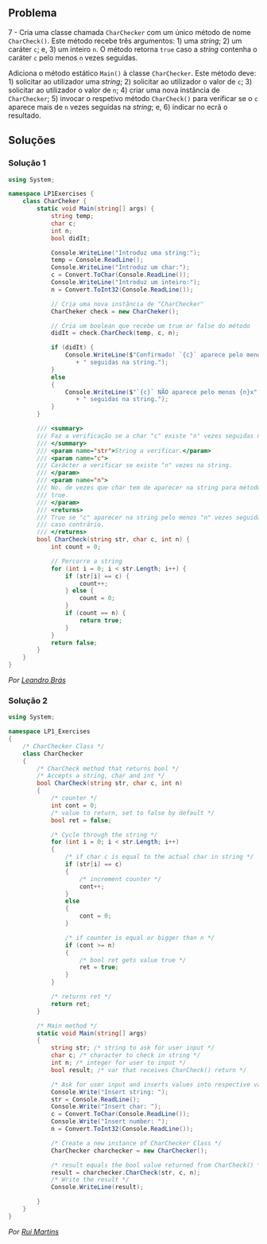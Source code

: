## Problema

7 - Cria uma classe chamada `CharChecker` com um único método de nome
`CharCheck()`. Este método recebe três argumentos: 1) uma _string_; 2) um
caráter `c`; e, 3) um inteiro `n`. O método retorna `true` caso a _string_
contenha o caráter `c` pelo menos `n` vezes seguidas.

Adiciona o método estático `Main()` à classe `CharChecker`. Este método deve: 1)
solicitar ao utilizador uma _string_; 2) solicitar ao utilizador o valor de
`c`; 3) solicitar ao utilizador o valor de `n`; 4) criar uma nova instância de
`CharChecker`; 5) invocar o respetivo método `CharCheck()` para verificar se o
`c` aparece mais de `n` vezes seguidas na _string_; e, 6) indicar no ecrã o
resultado.

## Soluções

### Solução 1

```cs
using System;

namespace LP1Exercises {
    class CharCheker {
        static void Main(string[] args) {
            string temp;
            char c;
            int n;
            bool didIt;

            Console.WriteLine("Introduz uma string:");
            temp = Console.ReadLine();
            Console.WriteLine("Introduz um char:");
            c = Convert.ToChar(Console.ReadLine());
            Console.WriteLine("Introduz um inteiro:");
            n = Convert.ToInt32(Console.ReadLine());

            // Cria uma nova instância de "CharChecker"
            CharCheker check = new CharCheker();

            // Cria um boolean que recebe um true or false do método
            didIt = check.CharCheck(temp, c, n);

            if (didIt) {
                Console.WriteLine($"Confirmado! `{c}` aparece pelo menos {n}x"
                   + " seguidas na string.");
            }
            else
            {
                Console.WriteLine($"`{c}` NÃO aparece pelo menos {n}x"
                   + " seguidas na string.");
            }
        }

        /// <summary>
        /// Faz a verificação se a char "c" existe "n" vezes seguidas na string.
        /// </summary>
        /// <param name="str">String a verificar.</param>
        /// <param name="c">
        /// Carácter a verificar se existe "n" vezes na string.
        /// </param>
        /// <param name="n">
        /// No. de vezes que char tem de aparecer na string para método retornar
        /// true.
        /// </param>
        /// <returns>
        /// True se "c" aparecer na string pelo menos "n" vezes seguidas, false
        /// caso contrário.
        /// </returns>
        bool CharCheck(string str, char c, int n) {
            int count = 0;

            // Percorre a string
            for (int i = 0; i < str.Length; i++) {
                if (str[i] == c) {
                    count++;
                } else {
                    count = 0;
                }
                if (count == n) {
                    return true;
                }
            }
            return false;
        }
    }
}
```

*Por [Leandro Brás](https://github.com/xShadoWalkeR)*

### Solução 2

```cs
using System;

namespace LP1_Exercises
{
    /* CharChecker Class */
    class CharChecker
    {
        /* CharCheck method that returns bool */
        /* Accepts a string, char and int */
        bool CharCheck(string str, char c, int n)
        {
            /* counter */
            int cont = 0;
            /* value to return, set to false by default */
            bool ret = false;

            /* Cycle through the string */
            for (int i = 0; i < str.Length; i++)
            {
                /* if char c is equal to the actual char in string */
                if (str[i] == c)
                {
                    /* increment counter */
                    cont++;
                }
                else
                {
                    cont = 0;
                }

                /* if counter is equal or bigger than n */
                if (cont >= n)
                {
                    /* bool ret gets value true */
                    ret = true;
                }
            }

            /* returns ret */
            return ret;
        }

        /* Main method */
        static void Main(string[] args)
        {
            string str; /* string to ask for user input */
            char c; /* character to check in string */
            int n; /* integer for user to input */
            bool result; /* var that receives CharCheck() return */

            /* Ask for user input and inserts values into respective vars */
            Console.Write("Insert string: ");
            str = Console.ReadLine();
            Console.Write("Insert char: ");
            c = Convert.ToChar(Console.ReadLine());
            Console.Write("Insert number: ");
            n = Convert.ToInt32(Console.ReadLine());

            /* Create a new instance of CharChecker Class */
            CharChecker charchecker = new CharChecker();

            /* result equals the bool value returned from CharCheck() */
            result = charchecker.CharCheck(str, c, n);
            /* Write the result */
            Console.WriteLine(result);

        }
    }
}
```

*Por [Rui Martins](https://github.com/rui-martins)*
